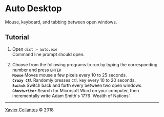 # Auto Desktop
Mouse, keyboard, and tabbing between open windows.  
## Tutorial
1) Open `dist > auto.exe`<br>
Command line prompt should open.  <br><br>
2) Choose from the following programs to run by typing the corresponding number and press `ENTER`  <br>
  **`Mouse`** Moves mouse a few pixels every 10 to 25 seconds. <br>
  **`Crazy Ctl`** Randomly presses `Ctl` key every 10 to 20 seconds. <br>
  **`Switch`** Switch back and forth every between two open windows. <br>
  **`Ghostwriter`** Search for Microsoft Word on your computer, then incrementally write Adam Smith's 1776 'Wealth of Nations'. <br>
  
***
[Xavier Collantes](in) &#169; 2018


[in]:(https://linkedin.com/in/xaviercollantes)

